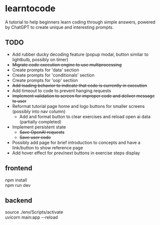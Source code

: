 # learntocode
A tutorial to help beginners learn coding through simple answers, powered by ChatGPT to create unique and interesting prompts.  
  
## TODO  
* Add rubber ducky decoding feature (popup modal, button similar to lightbulb, possibly on timer)
* ~~Migrate code execution engine to use multiprocessing~~  
* Create prompts for 'data' section  
* Create prompts for 'conditionals' section  
* Create prompts for 'oop' section  
* ~~Add loading behavior to indicate that code is currently in execution~~  
* Add timeout to code to prevent hanging requests  
* ~~Implement validation to screen for improper code and deliver message to user~~ 
* Reformat tutorial page home and logo buttons for smaller screens (possibly into nav column) 
    * Add and format button to clear exercises and reload open ai data (partially completed)
* Implement persistent state  
    * ~~Save OpenAI requests~~  
    * ~~Save user code~~  
* Possibly add page for brief introduction to concepts and have a link/button to show reference page 
* Add hover effect for prev/next buttons in exercise steps display   
  
## frontend 
npm install   
npm run dev  

## backend  
source ./env/Scripts/activate  
uvicorn main:app --reload  